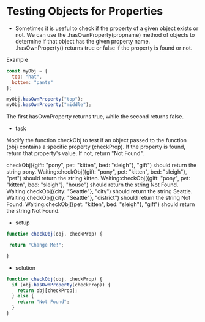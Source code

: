 # Testing Objects for Properties

- Sometimes it is useful to check if the property of a given object exists or not. We can use the .hasOwnProperty(propname) method of objects to determine if that object has the given property name. .hasOwnProperty() returns true or false if the property is found or not.

Example
```js
const myObj = {
  top: "hat",
  bottom: "pants"
};

myObj.hasOwnProperty("top");
myObj.hasOwnProperty("middle");
```
The first hasOwnProperty returns true, while the second returns false.

- task

Modify the function checkObj to test if an object passed to the function (obj) contains a specific property (checkProp). If the property is found, return that property's value. If not, return "Not Found".

checkObj({gift: "pony", pet: "kitten", bed: "sleigh"}, "gift") should return the string pony.
Waiting:checkObj({gift: "pony", pet: "kitten", bed: "sleigh"}, "pet") should return the string kitten.
Waiting:checkObj({gift: "pony", pet: "kitten", bed: "sleigh"}, "house") should return the string Not Found.
Waiting:checkObj({city: "Seattle"}, "city") should return the string Seattle.
Waiting:checkObj({city: "Seattle"}, "district") should return the string Not Found.
Waiting:checkObj({pet: "kitten", bed: "sleigh"}, "gift") should return the string Not Found.

 - setup 
 ```js
 function checkObj(obj, checkProp) {

  return "Change Me!";
 
 }
```

- solution

```js
function checkObj(obj, checkProp) {
  if (obj.hasOwnProperty(checkProp)) {
    return obj[checkProp];
  } else {
    return "Not Found";
  }
}
```